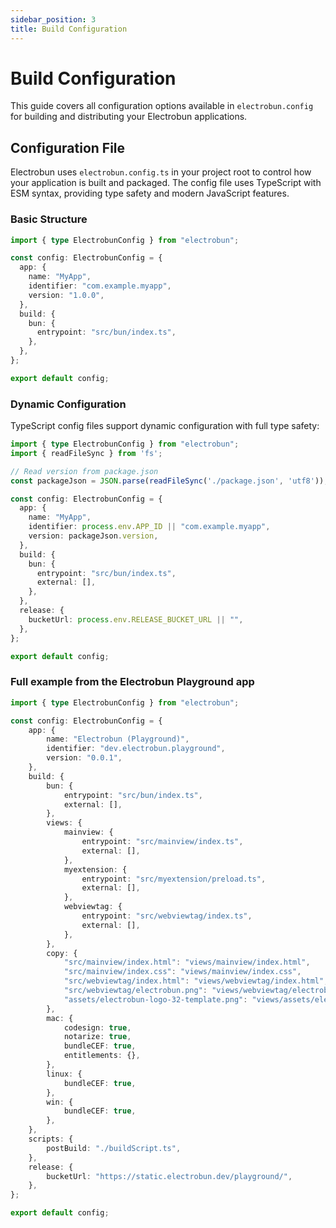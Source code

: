 ```yaml
---
sidebar_position: 3
title: Build Configuration
---
```


# Build Configuration

This guide covers all configuration options available in `electrobun.config` for building and distributing your Electrobun applications.

## Configuration File

Electrobun uses `electrobun.config.ts` in your project root to control how your application is built and packaged. The config file uses TypeScript with ESM syntax, providing type safety and modern JavaScript features.


### Basic Structure

```typescript title="electrobun.config.ts"
import { type ElectrobunConfig } from "electrobun";

const config: ElectrobunConfig = {
  app: {
    name: "MyApp",
    identifier: "com.example.myapp",
    version: "1.0.0",
  },
  build: {
    bun: {
      entrypoint: "src/bun/index.ts",
    },
  },
};

export default config;
```

### Dynamic Configuration

TypeScript config files support dynamic configuration with full type safety:

```typescript title="electrobun.config.ts"
import { type ElectrobunConfig } from "electrobun";
import { readFileSync } from 'fs';

// Read version from package.json
const packageJson = JSON.parse(readFileSync('./package.json', 'utf8'));

const config: ElectrobunConfig = {
  app: {
    name: "MyApp",
    identifier: process.env.APP_ID || "com.example.myapp",
    version: packageJson.version,
  },
  build: {
    bun: {
      entrypoint: "src/bun/index.ts",
      external: [],
    },
  },
  release: {
    bucketUrl: process.env.RELEASE_BUCKET_URL || "",
  },
};

export default config;
```

### Full example from the Electrobun Playground app

```typescript title="electrobun.config.ts"
import { type ElectrobunConfig } from "electrobun";

const config: ElectrobunConfig = {
    app: {
        name: "Electrobun (Playground)",
        identifier: "dev.electrobun.playground",
        version: "0.0.1",
    },
    build: {
        bun: {
            entrypoint: "src/bun/index.ts",
            external: [],
        },       
        views: {
            mainview: {
                entrypoint: "src/mainview/index.ts",
                external: [],
            },
            myextension: {
                entrypoint: "src/myextension/preload.ts",
                external: [],
            },
            webviewtag: {
                entrypoint: "src/webviewtag/index.ts",
                external: [],
            },
        },
        copy: {
            "src/mainview/index.html": "views/mainview/index.html",
            "src/mainview/index.css": "views/mainview/index.css",
            "src/webviewtag/index.html": "views/webviewtag/index.html",
            "src/webviewtag/electrobun.png": "views/webviewtag/electrobun.png",
            "assets/electrobun-logo-32-template.png": "views/assets/electrobun-logo-32-template.png",
        },
        mac: {
            codesign: true,
            notarize: true,
            bundleCEF: true,
            entitlements: {},
        },
        linux: {
            bundleCEF: true,
        },
        win: {
            bundleCEF: true,
        },
    },
    scripts: {
        postBuild: "./buildScript.ts",
    },
    release: {
        bucketUrl: "https://static.electrobun.dev/playground/",
    },
};

export default config;
```